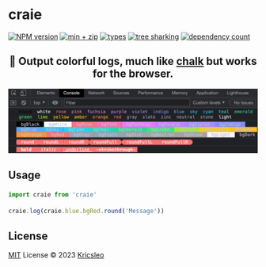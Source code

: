 # craie

[![NPM version](https://badgen.net/npm/v/craie)](https://www.npmjs.com/package/craie)
[![min + zip](https://badgen.net/bundlephobia/minzip/craie)](https://bundlephobia.com/package/craie)
[![types](https://badgen.net/npm/types/craie)](https://www.npmjs.com/package/craie)
[![tree sharking](https://badgen.net/bundlephobia/tree-shaking/craie)](https://bundlephobia.com/package/craie)
[![dependency count](https://badgen.net/bundlephobia/dependency-count/craie)](https://bundlephobia.com/package/craie)

<h2 align="center">
 🎨 Output colorful logs, much like <a href="https://github.com/chalk/chalk">chalk</a> but works for the browser.
</h2>

<p align="center">
  <img src="./screenshots/preview.png" alt="preview" />
</p>


## Usage

```ts
import craie from 'craie'

craie.log(craie.blue.bgRed.round('Message'))
```

## License

[MIT](./LICENSE) License © 2023 [Kricsleo](https://github.com/kricsleo)
